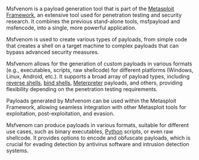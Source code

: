 Msfvenom is a payload generation tool that is part of the [Metasploit Framework](../tools/msf.md), an extensive tool used for penetration testing and security research. It combines the previous stand-alone tools, msfpayload and msfencode, into a single, more powerful application. 

Msfvenom is used to create various types of payloads, from simple code that creates a shell on a target machine to complex payloads that can bypass advanced security measures.

Msfvenom allows for the generation of custom payloads in various formats (e.g., executables, scripts, raw shellcode) for different platforms (Windows, Linux, Android, etc.). It supports a broad array of payload types, including [reverse shells](../security/revshell.md), [bind shells](../security/bindshell.md), [Meterpreter](../tools/meterpreter.md) payloads, and others, providing flexibility depending on the penetration testing requirements.

Payloads generated by Msfvenom can be used within the Metasploit Framework, allowing seamless integration with other Metasploit tools for exploitation, post-exploitation, and evasion. 

Msfvenom can produce payloads in various formats, suitable for different use cases, such as binary executables, [Python](../programming/python.md) scripts, or even raw shellcode. It provides options to encode and obfuscate payloads, which is crucial for evading detection by antivirus software and intrusion detection systems.


 



